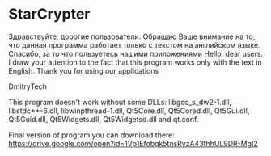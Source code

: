 # StarCrypter
Здравствуйте, дорогие пользователи. Обращаю Ваше внимание на то, что данная программа работает только с текстом на английском языке. Спасибо, за то что пользуетесь нашими приложениями
Hello, dear users. I draw your attention to the fact that this program works only with the text in English. Thank you for using our applications

DmitryTech

This program doesn't work without some DLLs:
libgcc_s_dw2-1.dll,
libstdc++-6.dll,
libwinpthread-1.dll,
Qt5Core.dll,
Qt5Cored.dll,
Qt5Gui.dll,
Qt5Guid.dll,
Qt5Widgets.dll,
Qt5Widgetsd.dll
and qt.conf.

Final version of program you can download there: https://drive.google.com/open?id=1Vp1Efobqk5tnsRyzA43thhUL9DR-MgI2
